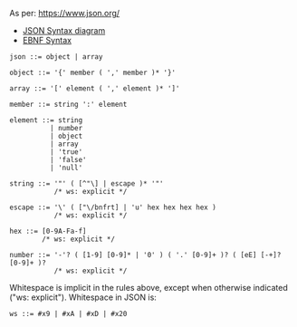 As per: https://www.json.org/

* [JSON Syntax diagram](diagram.html)
* [EBNF Syntax](json.ebnf)

```
json ::= object | array

object ::= '{' member ( ',' member )* '}'

array ::= '[' element ( ',' element )* ']'

member ::= string ':' element

element ::= string
          | number
          | object
          | array
          | 'true'
          | 'false'
          | 'null'

string ::= '"' ( [^"\] | escape )* '"'
           /* ws: explicit */

escape ::= '\' ( ["\/bnfrt] | 'u' hex hex hex hex )
           /* ws: explicit */

hex ::= [0-9A-Fa-f]
        /* ws: explicit */

number ::= '-'? ( [1-9] [0-9]* | '0' ) ( '.' [0-9]+ )? ( [eE] [-+]? [0-9]+ )?
           /* ws: explicit */
```

Whitespace is implicit in the rules above, except when otherwise indicated ("ws: explicit"). Whitespace in JSON is:
```
ws ::= #x9 | #xA | #xD | #x20
```
